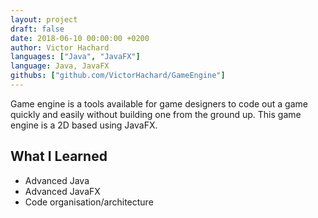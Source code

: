 ```yaml
---
layout: project
draft: false
date: 2018-06-10 00:00:00 +0200
author: Victor Hachard
languages: ["Java", "JavaFX"]
language: Java, JavaFX
githubs: ["github.com/VictorHachard/GameEngine"]
---
```


Game engine is a tools available for game designers to code out a game quickly and easily without building one from the ground up. This game engine is a 2D based using JavaFX.

## What I Learned

- Advanced Java
- Advanced JavaFX
- Code organisation/architecture
